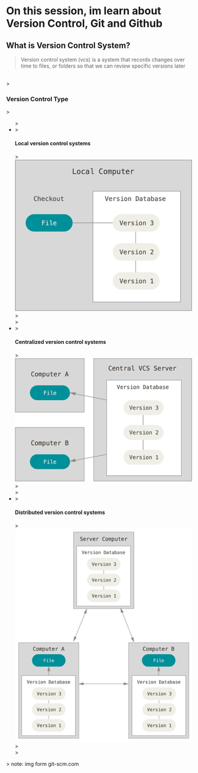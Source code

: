 # On this session, im learn about Version Control, Git and Github

## What is Version Control System?
> Version control system (vcs) is a system that records changes over time to files, or folders so that we can review specific versions later
<br>
><h3>Version Control Type</h3>
><ul>
> <li> 
>   <h4>Local version control systems</h4>
>    <img src="./img/local.png"/>
> </li>
> <li> 
>   <h4>Centralized version control systems</h4>
>    <img src="./img/centralized.png"/>
> </li>
> <li> 
>   <h4>Distributed version control systems</h4>
>    <img src="./img/distributed.png"/>
> </li>
> </ul>
> note: img form git-scm.com